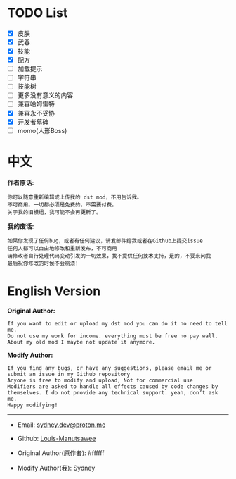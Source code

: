 # TODO List
- [x] 皮肤
- [x] 武器
- [x] 技能
- [x] 配方
- [ ] 加载提示
- [ ] 字符串
- [ ] 技能树
- [ ] 更多没有意义的内容
- [ ] 兼容哈姆雷特
- [x] 兼容永不妥协
- [x] 开发者墓碑
- [ ] momo(人形Boss)

# 中文

**作者原话:**

    你可以随意重新编辑或上传我的 dst mod，不用告诉我。
    不可商用。一切都必须是免费的，不需要付费。
    关于我的旧模组，我可能不会再更新了。

**我的废话:**

    如果你发现了任何bug，或者有任何建议，请发邮件给我或者在Github上提交issue
    任何人都可以自由地修改和重新发布，不可商用
    请修改者自行处理代码变动引发的一切效果，我不提供任何技术支持，是的，不要来问我
    最后祝你修改的时候不会崩溃!

# English Version

**Original Author:**

    If you want to edit or upload my dst mod you can do it no need to tell me.
    Do not use my work for income. everything must be free no pay wall.
    About my old mod I maybe not update it anymore.

**Modify Author:**

    If you find any bugs, or have any suggestions, please email me or submit an issue in my Github repository
    Anyone is free to modify and upload, Not for commercial use
    Modifiers are asked to handle all effects caused by code changes by themselves. I do not provide any technical support. yeah, don’t ask me.
    Happy modifying!

***

* Email: sydney.dev@proton.me
* Github: [Louis-Manutsawee](https://github.com/Manutsawee/Louis-Manutsawee)

* Original Author(原作者): #ffffff
* Modify Author(我): Sydney
